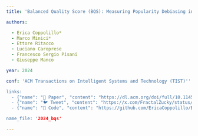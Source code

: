 ```yaml
---
title: 'Balanced Quality Score (BQS): Measuring Popularity Debiasing in Recommendation'

authors:

  - Erica Coppolillo*
  - Marco Minici*
  - Ettore Ritacco
  - Luciano Caroprese
  - Francesco Sergio Pisani
  - Giuseppe Manco

year: 2024

conf: 'ACM Transactions on Intelligent Systems and Technology (TIST)''

links:
  - {"name": "📜 Paper", "content": "https://dl.acm.org/doi/full/10.1145/3650043"}
  - {"name": "🐦 Tweet", "content": "https://x.com/FractalZucky/status/1763994107544850737"}
  - {"name": "🐙 Code", "content": "https://github.com/EricaCoppolillo/BQS"}

name_file: '2024_bqs'

---
```



